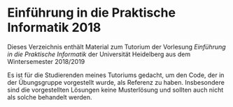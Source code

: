 # Einführung in die Praktische Informatik 2018
Dieses Verzeichnis enthält Material zum Tutorium der Vorlesung _Einführung in
die Praktische Informatik_ der Universität Heidelberg aus dem Wintersemester
2018/2019

Es ist für die Studierenden meines Tutoriums gedacht, um den Code, der in der
Übungsgruppe vorgestellt wurde, als Referenz zu haben.
Insbesondere sind die vorgestellten Lösungen keine Musterlösung und sollten auch
nicht als solche behandelt werden.
